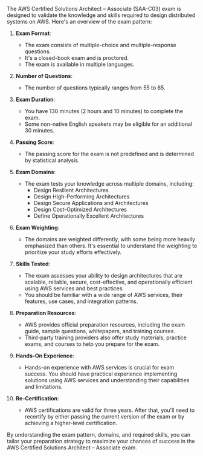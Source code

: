 The AWS Certified Solutions Architect – Associate (SAA-C03) exam is designed to validate the knowledge and skills required to design distributed systems on AWS. Here's an overview of the exam pattern:

1. **Exam Format**:
   - The exam consists of multiple-choice and multiple-response questions.
   - It's a closed-book exam and is proctored.
   - The exam is available in multiple languages.

2. **Number of Questions**:
   - The number of questions typically ranges from 55 to 65.

3. **Exam Duration**:
   - You have 130 minutes (2 hours and 10 minutes) to complete the exam.
   - Some non-native English speakers may be eligible for an additional 30 minutes.

4. **Passing Score**:
   - The passing score for the exam is not predefined and is determined by statistical analysis.

5. **Exam Domains**:
   - The exam tests your knowledge across multiple domains, including:
     - Design Resilient Architectures
     - Design High-Performing Architectures
     - Design Secure Applications and Architectures
     - Design Cost-Optimized Architectures
     - Define Operationally Excellent Architectures

6. **Exam Weighting**:
   - The domains are weighted differently, with some being more heavily emphasized than others. It's essential to understand the weighting to prioritize your study efforts effectively.

7. **Skills Tested**:
   - The exam assesses your ability to design architectures that are scalable, reliable, secure, cost-effective, and operationally efficient using AWS services and best practices.
   - You should be familiar with a wide range of AWS services, their features, use cases, and integration patterns.

8. **Preparation Resources**:
   - AWS provides official preparation resources, including the exam guide, sample questions, whitepapers, and training courses.
   - Third-party training providers also offer study materials, practice exams, and courses to help you prepare for the exam.

9. **Hands-On Experience**:
   - Hands-on experience with AWS services is crucial for exam success. You should have practical experience implementing solutions using AWS services and understanding their capabilities and limitations.

10. **Re-Certification**:
    - AWS certifications are valid for three years. After that, you'll need to recertify by either passing the current version of the exam or by achieving a higher-level certification.

By understanding the exam pattern, domains, and required skills, you can tailor your preparation strategy to maximize your chances of success in the AWS Certified Solutions Architect – Associate exam.
